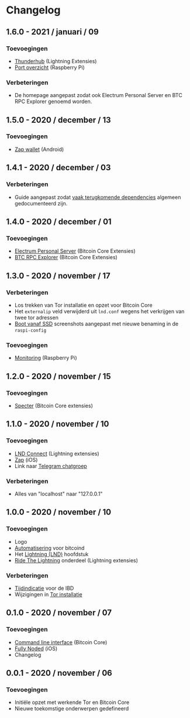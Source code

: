 # Changelog

## 1.6.0 - 2021 / januari / 09

### Toevoegingen

-   [Thunderhub](https://node.bitdeal.nl/lightning-extensies/thunderhub) \(Lightning Extensies\)
-   [Port overzicht](https://node.bitdeal.nl/raspberry-pi/port-overzicht) \(Raspberry Pi\)

### Verbeteringen

-   De homepage aangepast zodat ook Electrum Personal Server en BTC RPC Explorer genoemd worden.

## 1.5.0 - 2020 / december / 13

### Toevoegingen

-   [Zap wallet](https://node.bitdeal.nl/android/zap) \(Android\)

## 1.4.1 - 2020 / december / 03

### Verbeteringen

-   Guide aangepast zodat [vaak terugkomende dependencies](https://node.bitdeal.nl/raspberry-pi/algemene-dependencies-installeren) algemeen gedocumenteerd zijn.

## 1.4.0 - 2020 / december / 01

### Toevoegingen

-   [Electrum Personal Server](https://node.bitdeal.nl/bitcoin-core-extensies/electrum-personal-server) \(Bitcoin Core Extensies\)
-   [BTC RPC Explorer](https://node.bitdeal.nl/bitcoin-core-extensies/btc-rpc-explorer) \(Bitcoin Core Extensies\)

## 1.3.0 - 2020 / november / 17

### Verbeteringen

-   Los trekken van Tor installatie en opzet voor Bitcoin Core
-   Het `externalip` veld verwijderd uit `lnd.conf` wegens het verkrijgen van twee tor adressen
-   [Boot vanaf SSD](https://node.bitdeal.nl/raspberry-pi/boot-vanaf-ssd) screenshots aangepast met nieuwe benaming in de `raspi-config`

### Toevoegingen

-   [Monitoring](https://node.bitdeal.nl/raspberry-pi/monitoring) \(Raspberry Pi\)

## 1.2.0 - 2020 / november / 15

### Toevoegingen

-   [Specter](https://node.bitdeal.nl/bitcoin-core-extensies/specter) \(Bitcoin Core extensies\)

## 1.1.0 - 2020 / november / 10

### Toevoegingen

-   [LND Connect](https://node.bitdeal.nl/lightning-extensies/lnd-connect) \(Lightning extensies\)
-   [Zap](https://node.bitdeal.nl/ios/zap) \(iOS\)
-   Link naar [Telegram chatgroep](https://t.me/theroadtonode)

### Verbeteringen

-   Alles van "localhost" naar "127.0.0.1"

## 1.0.0 - 2020 / november / 10

### Toevoegingen

-   Logo
-   [Automatisering](https://node.bitdeal.nl/bitcoin-core/automatisering) voor bitcoind
-   Het [Lightning \(LND\)](https://node.bitdeal.nl/lightning) hoofdstuk
-   [Ride The Lightning](https://node.bitdeal.nl/lightning-extensies/ride-the-lightning) onderdeel \(Lightning extensies\)

### Verbeteringen

-   [Tijdindicatie](https://node.bitdeal.nl/bitcoin-core/configuratie-en-starten#starten) voor de IBD
-   Wijzigingen in [Tor installatie](https://node.bitdeal.nl/raspberry-pi/tor)

## 0.1.0 - 2020 / november / 07

### Toevoegingen

-   [Command line interface](https://node.bitdeal.nl/bitcoin-core/command-line-interface) \(Bitcoin Core\)
-   [Fully Noded](https://node.bitdeal.nl/ios/fully-noded) \(iOS\)
-   Changelog

## 0.0.1 - 2020 / november / 06

### Toevoegingen

-   Initiële opzet met werkende Tor en Bitcoin Core
-   Nieuwe toekomstige onderwerpen gedefineerd
